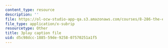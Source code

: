 ```yaml
---
content_type: resource
description: ''
file: https://ol-ocw-studio-app-qa.s3.amazonaws.com/courses/8-286-the-early-universe-fall-2013/d5c98dcc188559de925807570251a1f5_RgScJ20EnW8.vtt
file_type: application/x-subrip
resourcetype: Other
title: 3play caption file
uid: d5c98dcc-1885-59de-9258-07570251a1f5
---
```

